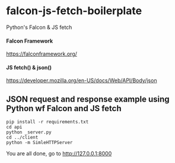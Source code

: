 # falcon-js-fetch-boilerplate
Python's Falcon &amp; JS fetch
#### Falcon Framework
https://falconframework.org/
#### JS fetch() & json()
https://developer.mozilla.org/en-US/docs/Web/API/Body/json

## JSON request and response example using Python wf Falcon and JS fetch

``` 
pip install -r requirements.txt
cd api 
python _server.py
cd ../client
python -m SimleHTTPServer
```
You are all done, go to http://127.0.0.1:8000
